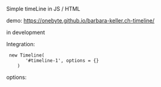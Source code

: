 Simple timeLine in JS / HTML

demo:
https://onebyte.github.io/barbara-keller.ch-timeline/

in development


Integration:
```
 new Timeline(
       '#timeline-1', options = {}
    )

```

options:
